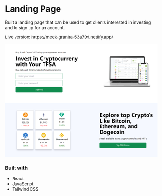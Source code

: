 # Landing Page

Built a landing page that can be used to get clients interested in investing and to sign up for an account.

Live version: https://meek-granita-53a799.netlify.app/

![](images/landing-page-1.png)

### Built with

- React
- JavaScript
- Tailwind CSS
